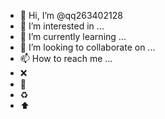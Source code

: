 - 👋 Hi, I’m @qq263402128
- 👀 I’m interested in ...
- 🌱 I’m currently learning ...
- 💞️ I’m looking to collaborate on ...
- 📫 How to reach me ...
- :x:
- :snake:
- :recycle:
- :arrow_up:

<!---
qq263402128/qq263402128 is a ✨ special ✨ repository because its `README.md` (this file) appears on your GitHub profile.
You can click the Preview link to take a look at your changes.
--->
